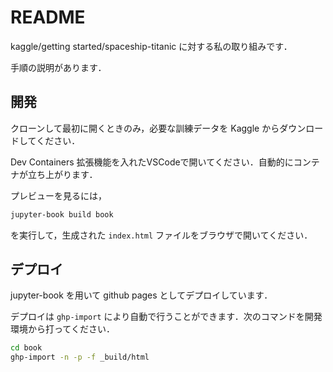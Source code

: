 # README

kaggle/getting started/spaceship-titanic に対する私の取り組みです．

手順の説明があります．

## 開発

クローンして最初に開くときのみ，必要な訓練データを Kaggle からダウンロードしてください．

Dev Containers 拡張機能を入れたVSCodeで開いてください．自動的にコンテナが立ち上がります．

プレビューを見るには，

```bash
jupyter-book build book
```

を実行して，生成された `index.html` ファイルをブラウザで開いてください．

## デプロイ

jupyter-book を用いて github pages としてデプロイしています．

デプロイは `ghp-import` により自動で行うことができます．次のコマンドを開発環境から打ってください．

```bash
cd book
ghp-import -n -p -f _build/html
```
